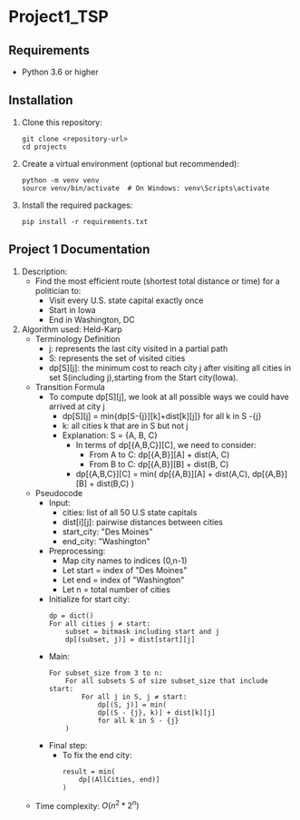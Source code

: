 # Project1_TSP


## Requirements

- Python 3.6 or higher


## Installation

1. Clone this repository:
   ```
   git clone <repository-url>
   cd projects
   ```

2. Create a virtual environment (optional but recommended):
   ```
   python -m venv venv
   source venv/bin/activate  # On Windows: venv\Scripts\activate
   ```

3. Install the required packages:
   ```
   pip install -r requirements.txt
   ```


## Project 1 Documentation
1. Description:
    - Find the most efficient route (shortest total distance or time) for a politician to:
        - Visit every U.S. state capital exactly once
        - Start in Iowa
        - End in Washington, DC
2. Algorithm used: Held-Karp
    - Terminology Definition
        - j: represents the last city visited in a partial path
        - S: represents the set of visited cities
        - dp[S][j]: the minimum cost to reach city j after visiting all cities in set S(including j),starting from the Start city(Iowa).
    - Transition Formula
        - To compute dp[S][j], we look at all possible ways we could have arrived at city j
            - dp[S][j] = min{dp[S-{j}][k]+dist[k][j]} for all k in S -{j}
            - k: all cities k that are in S but not j
            - Explanation: S = {A, B, C}
                - In terms of dp[{A,B,C}][C], we need to consider:
                    - From A to C: dp[{A,B}][A] + dist(A, C)
                    - From B to C: dp[{A,B}][B] + dist(B, C)
                - dp[{A,B,C}][C] = min(
                            dp[{A,B}][A] + dist(A,C),
                            dp[{A,B}][B] + dist(B,C)
                        )
    - Pseudocode
        - Input:
            - cities: list of all 50 U.S state capitals
            - dist[i][j]: pairwise distances between cities
            - start_city: "Des Moines"
            - end_city: "Washington"
        - Preprocessing:
            - Map city names to indices (0,n-1)
            - Let start = index of "Des Moines"
            - Let end = index of "Washington"
            - Let n = total number of cities
        - Initialize for start city:
            ```
            dp = dict()
            For all cities j ≠ start:
                subset = bitmask including start and j
                dp[(subset, j)] = dist[start][j]
            ```
        - Main:
            ```
            For subset_size from 3 to n:
                For all subsets S of size subset_size that include start:
                    For all j in S, j ≠ start:
                        dp[(S, j)] = min(
                        dp[(S - {j}, k)] + dist[k][j]
                        for all k in S - {j}
                )
            ```
        - Final step:
            - To fix the end city:
                ```
                result = min(
                    dp[(AllCities, end)]
                )
                ```
    - Time complexity: $O(n^2 * 2^n)$

